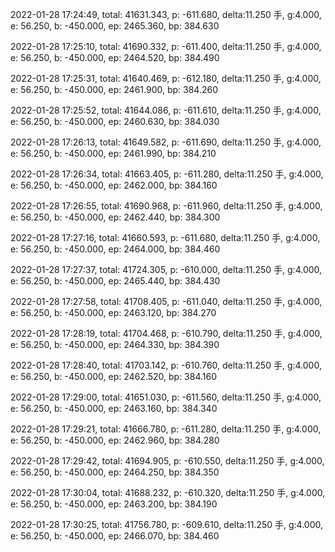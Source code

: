 2022-01-28 17:24:49, total: 41631.343, p: -611.680, delta:11.250 手, g:4.000, e: 56.250, b: -450.000, ep: 2465.360, bp: 384.630

2022-01-28 17:25:10, total: 41690.332, p: -611.400, delta:11.250 手, g:4.000, e: 56.250, b: -450.000, ep: 2464.520, bp: 384.490

2022-01-28 17:25:31, total: 41640.469, p: -612.180, delta:11.250 手, g:4.000, e: 56.250, b: -450.000, ep: 2461.900, bp: 384.260

2022-01-28 17:25:52, total: 41644.086, p: -611.610, delta:11.250 手, g:4.000, e: 56.250, b: -450.000, ep: 2460.630, bp: 384.030

2022-01-28 17:26:13, total: 41649.582, p: -611.690, delta:11.250 手, g:4.000, e: 56.250, b: -450.000, ep: 2461.990, bp: 384.210

2022-01-28 17:26:34, total: 41663.405, p: -611.280, delta:11.250 手, g:4.000, e: 56.250, b: -450.000, ep: 2462.000, bp: 384.160

2022-01-28 17:26:55, total: 41690.968, p: -611.960, delta:11.250 手, g:4.000, e: 56.250, b: -450.000, ep: 2462.440, bp: 384.300

2022-01-28 17:27:16, total: 41660.593, p: -611.680, delta:11.250 手, g:4.000, e: 56.250, b: -450.000, ep: 2464.000, bp: 384.460

2022-01-28 17:27:37, total: 41724.305, p: -610.000, delta:11.250 手, g:4.000, e: 56.250, b: -450.000, ep: 2465.440, bp: 384.430

2022-01-28 17:27:58, total: 41708.405, p: -611.040, delta:11.250 手, g:4.000, e: 56.250, b: -450.000, ep: 2463.120, bp: 384.270

2022-01-28 17:28:19, total: 41704.468, p: -610.790, delta:11.250 手, g:4.000, e: 56.250, b: -450.000, ep: 2464.330, bp: 384.390

2022-01-28 17:28:40, total: 41703.142, p: -610.760, delta:11.250 手, g:4.000, e: 56.250, b: -450.000, ep: 2462.520, bp: 384.160

2022-01-28 17:29:00, total: 41651.030, p: -611.560, delta:11.250 手, g:4.000, e: 56.250, b: -450.000, ep: 2463.160, bp: 384.340

2022-01-28 17:29:21, total: 41666.780, p: -611.280, delta:11.250 手, g:4.000, e: 56.250, b: -450.000, ep: 2462.960, bp: 384.280

2022-01-28 17:29:42, total: 41694.905, p: -610.550, delta:11.250 手, g:4.000, e: 56.250, b: -450.000, ep: 2464.250, bp: 384.350

2022-01-28 17:30:04, total: 41688.232, p: -610.320, delta:11.250 手, g:4.000, e: 56.250, b: -450.000, ep: 2463.200, bp: 384.190

2022-01-28 17:30:25, total: 41756.780, p: -609.610, delta:11.250 手, g:4.000, e: 56.250, b: -450.000, ep: 2466.070, bp: 384.460